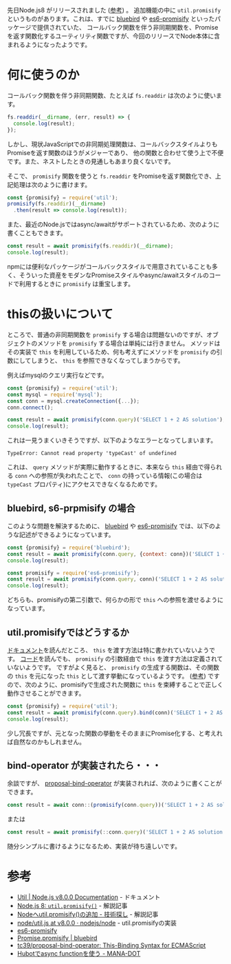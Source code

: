 <!--
title: Node.js8になって util.promisify が利用できるようになったのでメモ
date:  2017-05-31 12:00
categories: [javascript,promise]
-->

先日Node.js8 がリリースされました ([参考](https://nodejs.org/en/blog/release/v8.0.0/)) 。
追加機能の中に `util.promisify` というものがあります。これは、すでに
[bluebird](http://bluebirdjs.com/docs/api/promise.promisify.html) や
[es6-promisify](https://www.npmjs.com/package/es6-promisify) といったパッケージで提供されていた、
コールバック関数を伴う非同期関数を、Promiseを返す関数化するユーティリティ関数ですが、今回のリリースでNode本体に含まれるようになったようです。

<!-- more -->

# 何に使うのか

コールバック関数を伴う非同期関数、たとえば `fs.readdir` は次のように使います。

```js
fs.readdir(__dirname, (err, result) => {
  console.log(result);
});
```

しかし、現状JavaScriptでの非同期処理関数は、コールバックスタイルよりもPromiseを返す関数のほうがメジャーであり、
他の関数と合わせて使う上で不便です。また、ネストしたときの見通しもあまり良くないです。

そこで、 `promisify` 関数を使うと `fs.readdir` をPromiseを返す関数化でき、上記処理は次のように書けます。

```js
const {promisify} = require('util');
promisify(fs.readdir)(__dirname)
  .then(result => console.log(result));
```

また、最近のNode.jsではasync/awaitがサポートされているため、次のように書くこともできます。

```js
const result = await promisify(fs.readdir)(__dirname);
console.log(result);
```

npmには便利なパッケージがコールバックスタイルで用意されていることも多く、そういった資産をモダンなPromiseスタイルやasync/awaitスタイルのコードで利用するときに `promisify` は重宝します。


# thisの扱いについて

ところで、普通の非同期関数を `promisify` する場合は問題ないのですが、オブジェクトのメソッドを `promisify` する場合は単純には行きません。
メソッドはその実装で `this` を利用しているため、何も考えずにメソッドを `promisify` の引数にしてしまうと、 `this` を参照できなくなってしまうからです。

例えばmysqlのクエリ実行などです。

```js
const {promisify} = require('util');
const mysql = require('mysql');
const conn = mysql.createConnection({...});
conn.connect();

const result = await promisify(conn.query)('SELECT 1 + 2 AS solution');
console.log(result);
```

これは一見うまくいきそうですが、以下のようなエラーとなってしまいます。

```
TypeError: Cannot read property 'typeCast' of undefined
```

これは、 `query` メソッドが実際に動作するときに、本来なら `this` 経由で得られる `conn` への参照が失われたことで、 `conn` の持っている情報(この場合は `typeCast` プロパティ)にアクセスできなくなるためです。

## bluebird, s6-prpmisify の場合
このような問題を解決するために、 
[bluebird](http://bluebirdjs.com/docs/api/promise.promisify.html) や
[es6-promisify](https://www.npmjs.com/package/es6-promisify)
では、以下のような記述ができるようになっています。


```js
const {promisify} = require('bluebird');
const result = await promisify(conn.query, {context: conn})('SELECT 1 + 2 AS solution');
console.log(result);
```

```js
const promisify = require('es6-promisify');
const result = await promisify(conn.query, conn)('SELECT 1 + 2 AS solution');
console.log(result);
```

どちらも、promisifyの第二引数で、何らかの形で `this` への参照を渡せるようになっています。

## util.promisifyではどうするか
[ドキュメント](https://nodejs.org/api/util.html#util_util_promisify_original)を読んだところ、 `this` を渡す方法は特に書かれていないようです。
[コード](https://github.com/nodejs/node/blob/v8.0.0/lib/internal/util.js#L204)を読んでも、 `promisify` の引数経由で `this` を渡す方法は定義されていないようです。
ですがよく見ると、 `promisify` の生成する関数は、その関数の `this` を元になった `this` として渡す挙動になっているようです。 ([参考](https://github.com/nodejs/node/blob/v8.0.0/lib/internal/util.js#L229))
ですので、次のように、promisifyで生成された関数に `this` を束縛することで正しく動作させることができます。

```js
const {promisify} = require('util');
const result = await promisify(conn.query).bind(conn)('SELECT 1 + 2 AS solution');
console.log(result);
```

少し冗長ですが、元となった関数の挙動をそのままにPromise化する、と考えれば自然なのかもしれません。

## bind-operator が実装されたら・・・
余談ですが、 [proposal-bind-operator](https://github.com/tc39/proposal-bind-operator) が実装されれば、次のように書くことができます。

```js
const result = await conn::(promisify(conn.query))('SELECT 1 + 2 AS solution');
```

または

```js
const result = await promisify(::conn.query)('SELECT 1 + 2 AS solution');
```

随分シンプルに書けるようになるため、実装が待ち遠しいです。

# 参考
- [Util | Node.js v8.0.0 Documentation](https://nodejs.org/api/util.html#util_util_promisify_original) - ドキュメント
- [Node.js 8: `util.promisify()`](http://2ality.com/2017/05/util-promisify.html) - 解説記事
- [Nodeへutil.promisify()の追加 - 技術探し](http://abouthiroppy.hatenablog.jp/entry/2017/04/27/110733) - 解説記事
- [node/util.js at v8.0.0 · nodejs/node](https://github.com/nodejs/node/blob/v8.0.0/lib/internal/util.js#L204) - util.promisifyの実装
- [es6-promisify](https://www.npmjs.com/package/es6-promisify)
- [Promise.promisify | bluebird](http://bluebirdjs.com/docs/api/promise.promisify.html)
- [tc39/proposal-bind-operator: This-Binding Syntax for ECMAScript](https://github.com/tc39/proposal-bind-operator)
- [Hubotでasync functionを使う - MANA-DOT](http://blog.manaten.net/entry/hubot-with-async-func)
